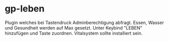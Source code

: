 # gp-leben
Plugin welches bei Tastendruck Adminberechtigung abfragt.
Essen, Wasser und Gesundheit werden auf Max gesetzt.
Unter Keybind "LEBEN" hinzufügen und Taste zuordnen.
Vitalsystem sollte installiert sein.
